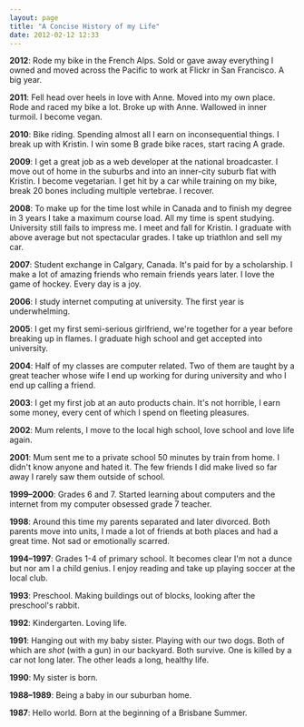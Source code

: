 ```yaml
---
layout: page
title: "A Concise History of my Life"
date: 2012-02-12 12:33
---
```


**2012**: Rode my bike in the French Alps. Sold or gave away everything I owned and moved across the Pacific to work at Flickr in San Francisco. A big year.

**2011**: Fell head over heels in love with Anne. Moved into my own place. Rode and raced my bike a lot. Broke up with Anne. Wallowed in inner turmoil. I become vegan.

**2010**: Bike riding. Spending almost all I earn on inconsequential things. I break up with Kristin. I win some B grade bike races, start racing A grade.

**2009**: I get a great job as a web developer at the national broadcaster. I move out of home in the suburbs and into an inner-city suburb flat with Kristin. I become vegetarian. I get hit by a car while training on my bike, break 20 bones including multiple vertebrae. I recover.

**2008**: To make up for the time lost while in Canada and to finish my degree in 3 years I take a maximum course load. All my time is spent studying. University still fails to impress me. I meet and fall for Kristin. I graduate with above average but not spectacular grades. I take up triathlon and sell my car.

**2007**: Student exchange in Calgary, Canada. It's paid for by a scholarship.  I make a lot of amazing friends who remain friends years later. I love the game of hockey. Every day is a joy.

**2006**: I study internet computing at university. The first year is underwhelming.

**2005**: I get my first semi-serious girlfriend, we're together for a year before breaking up in flames. I graduate high school and get accepted into university.

**2004**: Half of my classes are computer related. Two of them are taught by a great teacher whose wife I end up working for during university and who I end up calling a friend.

**2003**: I get my first job at an auto products chain. It's not horrible, I earn some money, every cent of which I spend on fleeting pleasures.

**2002**: Mum relents, I move to the local high school, love school and love life again.

**2001**: Mum sent me to a private school 50 minutes by train from home. I didn't know anyone and hated it. The few friends I did make lived so far away I rarely saw them outside of school.

**1999–2000**: Grades 6 and 7. Started learning about computers and the internet from my computer obsessed grade 7 teacher.

**1998**: Around this time my parents separated and later divorced. Both parents move into units, I made a lot of friends at both places and had a great time. Not sad or emotionally scarred.

**1994–1997**: Grades 1-4 of primary school. It becomes clear I'm not a dunce but nor am I a child genius. I enjoy reading and take up playing soccer at the local club.

**1993**: Preschool. Making buildings out of blocks, looking after the preschool's rabbit.

**1992**: Kindergarten. Loving life. 

**1991**: Hanging out with my baby sister. Playing with our two dogs. Both of which are *shot* (with a gun) in our backyard. Both survive. One is killed by a car not long later. The other leads a long, healthy life.

**1990**: My sister is born.

**1988–1989**: Being a baby in our suburban home.

**1987**: Hello world. Born at the beginning of a Brisbane Summer.
